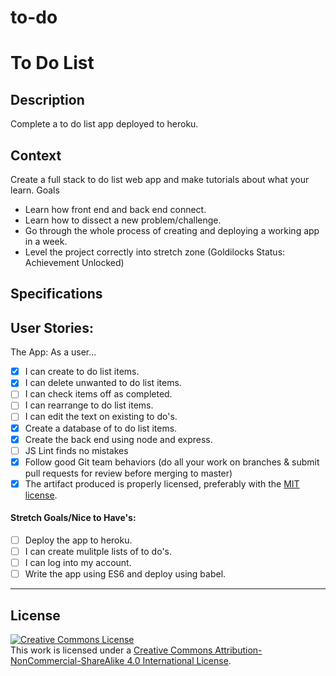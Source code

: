 # to-do

# To Do List
## Description

Complete a to do list app deployed to heroku.
## Context

Create a full stack to do list web app and make tutorials about what your learn.
Goals
- Learn how front end and back end connect.
- Learn how to dissect a new problem/challenge.
- Go through the whole process of creating and deploying a working app in a week.
- Level the project correctly into stretch zone (Goldilocks Status: Achievement Unlocked)

## Specifications

## User Stories:

The App: As a user...
- [x] I can create to do list items.
- [x] I can delete unwanted to do list items.
- [ ] I can check items off as completed.
- [ ] I can rearrange to do list items.
- [ ] I can edit the text on existing to do's.
- [x] Create a database of to do list items.
- [x] Create the back end using node and express.
- [ ] JS Lint finds no mistakes
- [x] Follow good Git team behaviors (do all your work on branches & submit pull requests for review before merging to master)
- [x] The artifact produced is properly licensed, preferably with the [MIT license](https://opensource.org/licenses/MIT).

#### Stretch Goals/Nice to Have's:
- [ ] Deploy the app to heroku.
- [ ] I can create mulitple lists of to do's.
- [ ] I can log into my account.
- [ ] Write the app using ES6 and deploy using babel.

---
## License

<!-- LICENSE -->

<a rel="license" href="http://creativecommons.org/licenses/by-nc-sa/4.0/"><img alt="Creative Commons License" style="border-width:0" src="https://i.creativecommons.org/l/by-nc-sa/4.0/80x15.png" /></a>
<br />This work is licensed under a <a rel="license" href="http://creativecommons.org/licenses/by-nc-sa/4.0/">Creative Commons Attribution-NonCommercial-ShareAlike 4.0 International License</a>.

